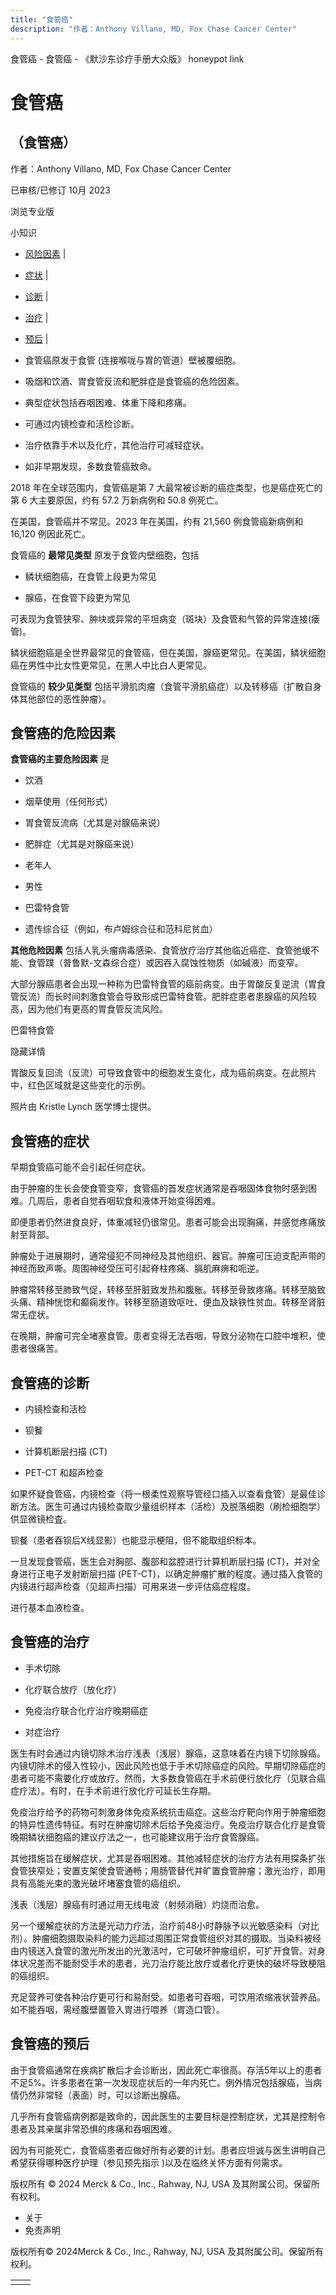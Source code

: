 ```yaml
---
title: "食管癌"
description: "作者：Anthony Villano, MD, Fox Chase Cancer Center"
---
```


﻿食管癌 \- 食管癌 \- 《默沙东诊疗手册大众版》 honeypot link

# 食管癌

## （食管癌）

作者：Anthony Villano, MD, Fox Chase Cancer Center

已审核/已修订 10月 2023

浏览专业版

小知识

- [风险因素](#风险因素_v757293_zh) \|
- [症状](#症状_v757299_zh) \|
- [诊断](#诊断_v757308_zh) \|
- [治疗](#治疗_v757314_zh) \|
- [预后](#预后_v8349485_zh) \|

- 食管癌原发于食管 (连接喉咙与胃的管道）壁被覆细胞。

- 吸烟和饮酒、胃食管反流和肥胖症是食管癌的危险因素。

- 典型症状包括吞咽困难、体重下降和疼痛。

- 可通过内镜检查和活检诊断。

- 治疗依靠手术以及化疗，其他治疗可减轻症状。

- 如非早期发现，多数食管癌致命。


2018 年在全球范围内，食管癌是第 7 大最常被诊断的癌症类型，也是癌症死亡的第 6 大主要原因，约有 57.2 万新病例和 50.8 例死亡。

在美国，食管癌并不常见。2023 年在美国，约有 21,560 例食管癌新病例和 16,120 例因此死亡。

食管癌的 **最常见类型** 原发于食管内壁细胞，包括

- 鳞状细胞癌，在食管上段更为常见

- 腺癌，在食管下段更为常见


可表现为食管狭窄、肿块或异常的平坦病变（斑块）及食管和气管的异常连接(瘘管)。

鳞状细胞癌是全世界最常见的食管癌，但在美国，腺癌更常见。在美国，鳞状细胞癌在男性中比女性更常见，在黑人中比白人更常见。

食管癌的 **较少见类型** 包括平滑肌肉瘤（食管平滑肌癌症）以及转移癌（扩散自身体其他部位的恶性肿瘤）。

## 食管癌的危险因素

**食管癌的主要危险因素** 是

- 饮酒

- 烟草使用（任何形式）

- 胃食管反流病（尤其是对腺癌来说）

- 肥胖症（尤其是对腺癌来说）

- 老年人

- 男性

- 巴雷特食管

- 遗传综合征（例如，布卢姆综合征和范科尼贫血）


**其他危险因素** 包括人乳头瘤病毒感染、食管放疗治疗其他临近癌症、食管弛缓不能、食管蹼（普鲁默-文森综合症）或因吞入腐蚀性物质（如碱液）而变窄。

大部分腺癌患者会出现一种称为巴雷特食管的癌前病变。由于胃酸反复逆流（胃食管反流）而长时间刺激食管会导致形成巴雷特食管。肥胖症患者患腺癌的风险较高，因为他们有更高的胃食管反流风险。

巴雷特食管



隐藏详情

胃酸反复回流（反流）可导致食管中的细胞发生变化，成为癌前病变。在此照片中，红色区域就是这些变化的示例。

照片由 Kristle Lynch 医学博士提供。

## 食管癌的症状

早期食管癌可能不会引起任何症状。

由于肿瘤的生长会使食管变窄，食管癌的首发症状通常是吞咽固体食物时感到困难。几周后，患者自觉吞咽软食和液体开始变得困难。

即便患者仍然进食良好，体重减轻仍很常见。患者可能会出现胸痛，并感觉疼痛放射至背部。

肿瘤处于进展期时，通常侵犯不同神经及其他组织、器官。肿瘤可压迫支配声带的神经而致声嘶。周围神经受压可引起脊柱疼痛、膈肌麻痹和呃逆。

肿瘤常转移至肺致气促，转移至肝脏致发热和腹胀。转移至骨致疼痛。转移至脑致头痛、精神恍惚和癫痫发作。转移至肠道致呕吐、便血及缺铁性贫血。转移至肾脏常无症状。

在晚期，肿瘤可完全堵塞食管。患者变得无法吞咽，导致分泌物在口腔中堆积，使患者很痛苦。

## 食管癌的诊断

- 内镜检查和活检

- 钡餐

- 计算机断层扫描 (CT)

- PET-CT 和超声检查


如果怀疑食管癌，内镜检查（将一根柔性观察导管经口插入以查看食管）是最佳诊断方法。医生可通过内镜检查取少量组织样本（活检）及脱落细胞（刷检细胞学）供显微镜检査。

钡餐（患者吞钡后X线显影〕也能显示梗阻，但不能取组织标本。

一旦发现食管癌，医生会对胸部、腹部和盆腔进行计算机断层扫描 (CT)，并对全身进行正电子发射断层扫描 (PET-CT)，以确定肿瘤扩散的程度。通过插入食管的内镜进行超声检查（见超声扫描）可用来进一步评估癌症程度。

进行基本血液检查。

## 食管癌的治疗

- 手术切除

- 化疗联合放疗（放化疗）

- 免疫治疗联合化疗治疗晚期癌症

- 对症治疗


医生有时会通过内镜切除术治疗浅表（浅层）腺癌，这意味着在内镜下切除腺癌。内镜切除术的侵入性较小，因此风险也低于手术切除癌症的风险。早期切除癌症的患者可能不需要化疗或放疗。然而，大多数食管癌在手术前便行放化疗（见联合癌症疗法）。有时，在手术前进行放化疗可延长生存期。

免疫治疗给予的药物可刺激身体免疫系统抗击癌症。这些治疗靶向作用于肿瘤细胞的特异性遗传特征。有时在肿瘤切除术后给予免疫治疗。免疫治疗联合化疗是食管晚期鳞状细胞癌的建议疗法之一，也可能建议用于治疗食管腺癌。

其他措施旨在缓解症状，尤其是吞咽困难。其他减轻症状的治疗方法有用探条扩张食管狭窄处；安置支架使食管通畅；用肠管替代并旷置食管肿瘤；激光治疗，即用具有高能光束的激光破坏堵塞食管的癌组织。

浅表（浅层）腺癌有时通过用无线电波（射频消融）灼烧而治愈。

另一个缓解症状的方法是光动力疗法，治疗前48小时静脉予以光敏感染料（对比剂）。肿瘤细胞摄取染料的能力远超过周围正常食管组织对其的摄取。当染料被经由内镜送入食管的激光所发出的光激活吋，它可破坏肿瘤组织，可扩开食管。对身体状况差而不能耐受手术的患者，光刀治疗能比放疗或者化疗更快的破坏导致梗阻的癌组织。

充足营养可使各种治疗更可行和易耐受。如患者可吞咽，可饮用浓缩液状营养品。如不能吞咽，需经腹壁置管入胃进行喂养（胃造口管）。

## 食管癌的预后

由于食管癌通常在疾病扩散后才会诊断出，因此死亡率很高。存活5年以上的患者不足5%。许多患者在第一次发现症状后的一年内死亡。例外情况包括腺癌，当病情仍然非常轻（表面）时，可以诊断出腺癌。

几乎所有食管癌病例都是致命的，因此医生的主要目标是控制症状，尤其是控制令患者及其亲属非常恐惧的疼痛和吞咽困难。

因为有可能死亡，食管癌患者应做好所有必要的计划。患者应坦诚与医生讲明自己希望获得哪种医疗护理（参见预先指示 )以及在临终关怀方面有何需求。



版权所有 © 2024
Merck & Co., Inc., Rahway, NJ, USA 及其附属公司。保留所有权利。

- 关于
- 免责声明

版权所有© 2024Merck & Co., Inc., Rahway, NJ, USA 及其附属公司。保留所有权利。

|     |     |
| --- | --- |
|  |  |